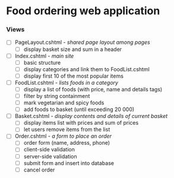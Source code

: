 # Food ordering web application

### Views

+ [ ] PageLayout.cshtml - *shared page layout among pages*
    * [ ] display basket size and sum in a header
+ [ ] Index.cshtml - *main site*
    * [ ] basic structure
    * [ ] display categories and link them to FoodList.cshtml
    * [ ] display first 10 of the most popular items 
+ [ ] FoodList.cshtml - *lists foods in a category*
    * [ ] display a list of foods (with price, name and details tags)
    * [ ] filter by string containment
    * [ ] mark vegetarian and spicy foods
    * [ ] add foods to basket (until exceeding 20 000)
+ [ ] Basket.cshtml - *display contents and details of current basket*
    * [ ] display items list with prices and sum of prices
    * [ ] let users remove items from the list
+ [ ] Order.cshtml - *a form to place an order*
    * [ ] order form (name, address, phone)
    * [ ] client-side validation
    * [ ] server-side validation
    * [ ] submit form and insert into database
    * [ ] cancel order